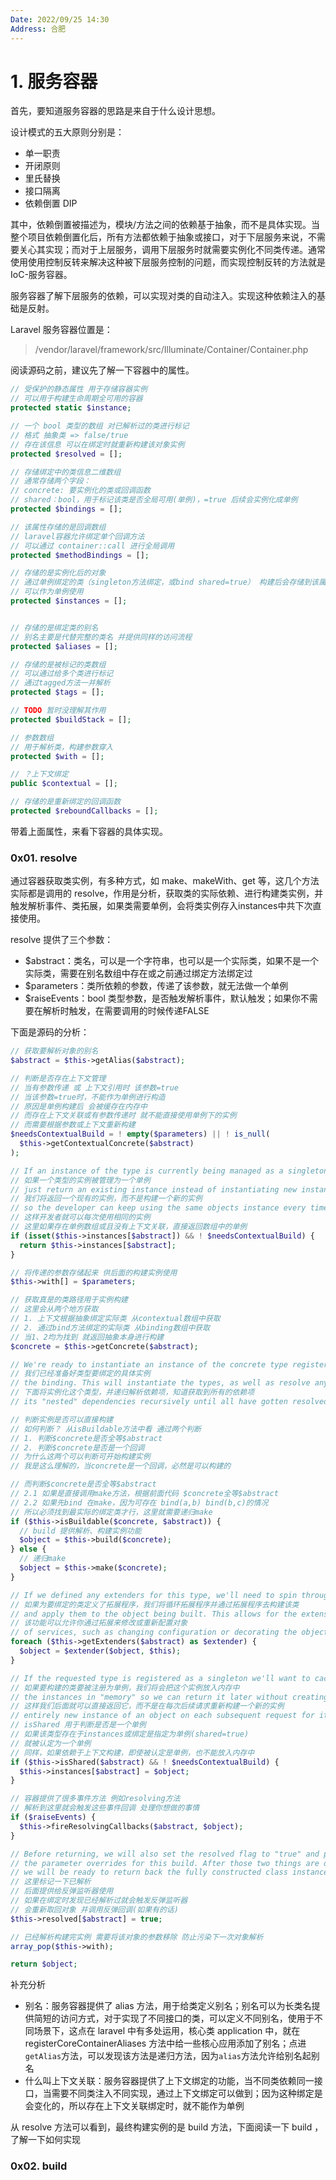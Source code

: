 ```yaml
---
Date: 2022/09/25 14:30
Address: 合肥
---
```


# 1. 服务容器

首先，要知道服务容器的思路是来自于什么设计思想。

设计模式的五大原则分别是：

- 单一职责
- 开闭原则
- 里氏替换
- 接口隔离
- 依赖倒置 DIP

其中，依赖倒置被描述为，模块/方法之间的依赖基于抽象，而不是具体实现。当整个项目依赖倒置化后，所有方法都依赖于抽象或接口，对于下层服务来说，不需要关心其实现；而对于上层服务，调用下层服务时就需要实例化不同类传递。通常使用使用控制反转来解决这种被下层服务控制的问题，而实现控制反转的方法就是 IoC-服务容器。

服务容器了解下层服务的依赖，可以实现对类的自动注入。实现这种依赖注入的基础是反射。

Laravel 服务容器位置是：

> /vendor/laravel/framework/src/Illuminate/Container/Container.php

阅读源码之前，建议先了解一下容器中的属性。

```php
// 受保护的静态属性 用于存储容器实例 
// 可以用于构建生命周期全可用的容器
protected static $instance;

// 一个 bool 类型的数组 对已解析过的类进行标记
// 格式 抽象类 => false/true
// 存在该信息 可以在绑定时就重新构建该对象实例
protected $resolved = [];

// 存储绑定中的类信息二维数组
// 通常存储两个字段：
// concrete: 要实例化的类或回调函数
// shared：bool，用于标记该类是否全局可用(单例)，=true 后续会实例化成单例
protected $bindings = [];

// 该属性存储的是回调数组
// laravel容器允许绑定单个回调方法
// 可以通过 container::call 进行全局调用
protected $methodBindings = [];

// 存储的是实例化后的对象
// 通过单例绑定的类（singleton方法绑定，或bind shared=true） 构建后会存储到该属性中
// 可以作为单例使用
protected $instances = [];


// 存储的是绑定类的别名
// 别名主要是代替完整的类名 并提供同样的访问流程
protected $aliases = [];

// 存储的是被标记的类数组
// 可以通过给多个类进行标记
// 通过tagged方法一并解析
protected $tags = [];

// TODO 暂时没理解其作用
protected $buildStack = [];

// 参数数组
// 用于解析类，构建参数穿入
protected $with = [];

// ？上下文绑定
public $contextual = [];

// 存储的是重新绑定的回调函数
protected $reboundCallbacks = [];
```



带着上面属性，来看下容器的具体实现。



### 0x01. resolve

通过容器获取类实例，有多种方式，如 make、makeWith、get 等，这几个方法实际都是调用的 resolve，作用是分析，获取类的实际依赖、进行构建类实例，并触发解析事件、类拓展，如果类需要单例，会将类实例存入instances中共下次直接使用。

resolve 提供了三个参数：

- $abstract：类名，可以是一个字符串，也可以是一个实际类，如果不是一个实际类，需要在别名数组中存在或之前通过绑定方法绑定过
- $parameters：类所依赖的参数，传递了该参数，就无法做一个单例
- $raiseEvents：bool 类型参数，是否触发解析事件，默认触发；如果你不需要在解析时触发，在需要调用的时候传递FALSE

下面是源码的分析：

```php
// 获取要解析对象的别名
$abstract = $this->getAlias($abstract);

// 判断是否存在上下文管理
// 当有参数传递 或 上下文引用时 该参数=true
// 当该参数=true时，不能作为单例进行构造
// 原因是单例构建后 会被缓存在内存中
// 而存在上下文关联或有参数传递时 就不能直接使用单例下的实例
// 而需要根据参数或上下文重新构建
$needsContextualBuild = ! empty($parameters) || ! is_null(
  $this->getContextualConcrete($abstract)
);

// If an instance of the type is currently being managed as a singleton we'll
// 如果一个类型的实例被管理为一个单例
// just return an existing instance instead of instantiating new instances
// 我们将返回一个现有的实例，而不是构建一个新的实例
// so the developer can keep using the same objects instance every time.
// 这样开发者就可以每次使用相同的实例
// 这里如果存在单例数组或且没有上下文关联，直接返回数组中的单例
if (isset($this->instances[$abstract]) && ! $needsContextualBuild) {
  return $this->instances[$abstract];
}

// 将传递的参数存储起来 供后面的构建实例使用
$this->with[] = $parameters;

// 获取真是的类路径用于实例构建
// 这里会从两个地方获取
// 1. 上下文根据抽象绑定实际类 从contextual数组中获取
// 2. 通过bind方法绑定的实际类 从binding数组中获取
// 当1、2均为找到 就返回抽象本身进行构建
$concrete = $this->getConcrete($abstract);

// We're ready to instantiate an instance of the concrete type registered for
// 我们已经准备好类型要绑定的具体实例
// the binding. This will instantiate the types, as well as resolve any of
// 下面将实例化这个类型，并递归解析依赖项，知道获取到所有的依赖项
// its "nested" dependencies recursively until all have gotten resolved.

// 判断实例是否可以直接构建
// 如何判断？ 从isBuildable方法中看 通过两个判断
// 1. 判断$concrete是否全等$abstract
// 2. 判断$concrete是否是一个回调
// 为什么这两个可以判断可开始构建实例
// 我是这么理解的，当concrete是一个回调，必然是可以构建的

// 而判断$concrete是否全等$abstract
// 2.1 如果是直接调用make方法，根据前面代码 $concrete全等$abstract
// 2.2 如果先bind 在make，因为可存在 bind(a,b) bind(b,c)的情况
// 所以必须找到最实际的绑定类才行，这里就需要递归make
if ($this->isBuildable($concrete, $abstract)) {
  // build 提供解析、构建实例功能
  $object = $this->build($concrete);
} else {
  // 递归make
  $object = $this->make($concrete);
}

// If we defined any extenders for this type, we'll need to spin through them
// 如果为要绑定的类定义了拓展程序，我们将循环拓展程序并通过拓展程序去构建该类
// and apply them to the object being built. This allows for the extension
// 该功能可以允许你通过拓展来修改或重新配置对象
// of services, such as changing configuration or decorating the object.
foreach ($this->getExtenders($abstract) as $extender) {
  $object = $extender($object, $this);
}

// If the requested type is registered as a singleton we'll want to cache off
// 如果要构建的类要被注册为单例，我们将会把这个实例放入内存中
// the instances in "memory" so we can return it later without creating an
// 这样我们后面就可以直接返回它，而不是在每次后续请求重新构建一个新的实例
// entirely new instance of an object on each subsequent request for it.
// isShared 用于判断是否是一个单例
// 如果该类型存在于instances或绑定是指定为单例(shared=true)
// 就被认定为一个单例
// 同样，如果依赖于上下文构建，即使被认定是单例，也不能放入内存中
if ($this->isShared($abstract) && ! $needsContextualBuild) {
  $this->instances[$abstract] = $object;
}

// 容器提供了很多事件方法 例如resolving方法
// 解析到这里就会触发这些事件回调 处理你想做的事情
if ($raiseEvents) {
  $this->fireResolvingCallbacks($abstract, $object);
}

// Before returning, we will also set the resolved flag to "true" and pop off
// the parameter overrides for this build. After those two things are done
// we will be ready to return back the fully constructed class instance.
// 这里标记一下已解析
// 后面提供给反弹监听器使用
// 如果在绑定时发现已经解析过就会触发反弹监听器
// 会重新取回对象 并调用反弹回调(如果有的话)
$this->resolved[$abstract] = true;

// 已经解析构建完实例 需要将该对象的参数移除 防止污染下一次对象解析
array_pop($this->with);

return $object;
```

补充分析

- 别名：服务容器提供了 alias 方法，用于给类定义别名；别名可以为长类名提供简短的访问方式，对于实现了不同接口的类，可以定义不同别名，使用于不同场景下，这点在 laravel 中有多处运用，核心类 application 中，就在 registerCoreContainerAliases 方法中给一些核心应用添加了别名；点进`getAlias`方法，可以发现该方法是递归方法，因为`alias`方法允许给别名起别名
- 什么叫上下文关联：服务容器提供了上下文绑定的功能，当不同类依赖同一接口，当需要不同类注入不同实现，通过上下文绑定可以做到；因为这种绑定是会变化的，所以存在上下文关联绑定时，就不能作为单例

从 resolve 方法可以看到，最终构建实例的是 build 方法，下面阅读一下 build ，了解一下如何实现

### 0x02. build

